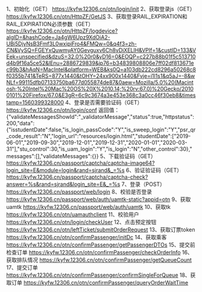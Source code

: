 1、初始化（GET）
https://kyfw.12306.cn/otn/login/init
2、获取登录js（GET）
https://kyfw.12306.cn/otn/HttpZF/GetJS
3、获取登录RAIL_EXPIRATION和RAIL_EXPIRATION必须参数（GET）
https://kyfw.12306.cn/otn/HttpZF/logdevice?algID=&hashCode=Ja4gW6Upz9XdOiA2-UBi5DjyNsB3Fmf3L0wxipiFro4&FMQw=0&q4f3=zh-CN&VySQ=FGEYxQuwmyAY0Gevguxv6Ch8vDiXELlH&VPIf=1&custID=133&VEek=unspecified&dzuS=32.0%20r0&yD16=0&EOQP=c227b88b01f5c513710d4b9f16a5ce52&lEnu=2886729839&jp76=b34839808806e7ff02df813671ec99b3&hAqN=MacIntel&platform=WEB&ks0Q=a103db222cd8296a50268c8f0355b741&TeRS=877x1440&tOHY=24xx900x1440&Fvje=i1l1s1&q5aJ=-8&wNLf=99115dfb07133750ba677d055874de87&0aew=Mozilla/5.0%20(Macintosh;%20Intel%20Mac%20OS%20X%2010.14;%20rv:67.0)%20Gecko/20100101%20Firefox/67.0&E3gR=6c9c3674a3e453e368c3a0cc46f30eb8&timestamp=1560399328000
4、登录是否需要验证码（GET）
https://kyfw.12306.cn/otn/login/conf
返回值：{"validateMessagesShowId":"_validatorMessage","status":true,"httpstatus":200,"data":{"isstudentDate":false,"is_login_passCode":"Y","is_sweep_login":"Y","psr_qr_code_result":"N","login_url":"resources/login.html","studentDate":["2019-06-01","2019-09-30","2019-12-01","2019-12-31","2020-01-01","2020-03-31"],"stu_control":30,"is_uam_login":"Y","is_login":"N","other_control":30},"messages":[],"validateMessages":{}}
5、下载验证码（GET）
https://kyfw.12306.cn/passport/captcha/captcha-image64?login_site=E&module=login&rand=sjrand&_=%s
6、验证验证码（GET）
https://kyfw.12306.cn/passport/captcha/captcha-check?answer=%s&rand=sjrand&login_site=E&_=%s
7、登录（POST）
https://kyfw.12306.cn/passport/web/login
8、校验是否登录
https://kyfw.12306.cn/passport/web/auth/uamtk-static?appid=otn
9、获取uamtk
https://kyfw.12306.cn/passport/web/auth/uamtk
10、获取tk
https://kyfw.12306.cn/otn/uamauthclient
11、校验用户
https://kyfw.12306.cn/otn/login/checkUser
12、点击预定按钮
https://kyfw.12306.cn/otn/leftTicket/submitOrderRequest
13、获取订票token
https://kyfw.12306.cn/otn/confirmPassenger/initDc
14、获取乘客
https://kyfw.12306.cn/otn/confirmPassenger/getPassengerDTOs
15、提交前检查订单
https://kyfw.12306.cn/otn/confirmPassenger/checkOrderInfo
16、获取排队情况
https://kyfw.12306.cn/otn/confirmPassenger/getQueueCount
17、提交订单
https://kyfw.12306.cn/otn/confirmPassenger/confirmSingleForQueue
18、获取订单
https://kyfw.12306.cn/otn/confirmPassenger/queryOrderWaitTime

